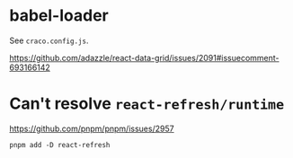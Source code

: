 # babel-loader

See `craco.config.js`.

https://github.com/adazzle/react-data-grid/issues/2091#issuecomment-693166142

# Can't resolve `react-refresh/runtime`

https://github.com/pnpm/pnpm/issues/2957

```
pnpm add -D react-refresh
```
